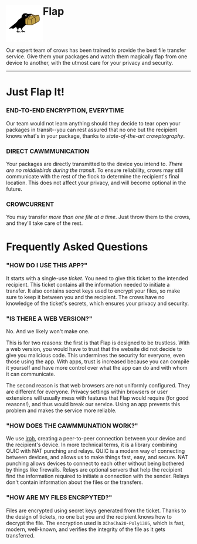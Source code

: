 <div style="display: block; height: 100px">
    <img src="flap-app/public/standing.png" style="float: left;" width="100"/> 
    <h1>Flap</h1>
</div>

Our expert team of crows has been trained to provide the best file transfer service.
Give them your packages and watch them magically flap from one device to another,
with the utmost care for your privacy and security.

---

# Just Flap It!



### END-TO-END ENCRYPTION, EVERYTIME

Our team would not learn anything should they decide to tear open your packages in transit--you can rest assured that no one but the recipient knows what's in your package, thanks to *state-of-the-art crowptography*.

### DIRECT CAWMMUNICATION

Your packages are directly transmitted to the device you intend to. *There are no middlebirds during the transit*. To ensure reliability, crows may still communicate with the rest of the flock to determine the recipient's final location. This does not affect your privacy, and will become optional in the future.
                
### CROWCURRENT

You may transfer *more than one file at a time*. Just throw them to the crows, and they'll take care of the rest.


# Frequently Asked Questions

### "HOW DO I USE THIS APP?"

It starts with a single-use <i>ticket</i>. You need to give this ticket to the intended recipient. This ticket contains all the information needed to initiate a transfer. It also contains secret keys used to encrypt your files, so make sure to keep it between you and the recipient. The crows have no knowledge of the ticket's secrets, which ensures your privacy and security.

### "IS THERE A WEB VERSION?"

No. And we likely won't make one.

This is for two reasons: the first is that Flap is designed to be trustless. With a web version, you would have to trust that the website did not decide to give you malicious code. This undermines the security for everyone, even those using the app. With apps, trust is increased because you can compile it yourself and have more control over what the app can do and with whom it can communicate.

The second reason is that web browsers are not uniformly configured. They are different for everyone. Privacy settings within browsers or user extensions will usually mess with features that Flap would require (for good reasons!), and thus would break our service. Using an app prevents this problem and makes the service more reliable.

### "HOW DOES THE CAWMMUNATION WORK?"

We use <a href="https://iroh.computer">iroh</a>, creating a peer-to-peer connection between your device and the recipient's device. In more technical terms, it is a library combining QUIC with NAT punching and relays. QUIC is a modern way of connecting between devices, and allows us to make things fast, easy, and secure. NAT punching allows devices to connect to each other without being bothered by things like firewalls. Relays are optional servers that help the recipient find the information required to initiate a connection with the sender. Relays don't contain information about the files or the transfers.

### "HOW ARE MY FILES ENCRPYTED?"

Files are encrypted using secret keys generated from the ticket. Thanks to the design of tickets, no one but you and the recipient knows how to decrypt the file. The encryption used is <code>XChaCha20-Poly1305</code>, which is fast, modern, well-known, and verifies the integrity of the file as it gets transferred.